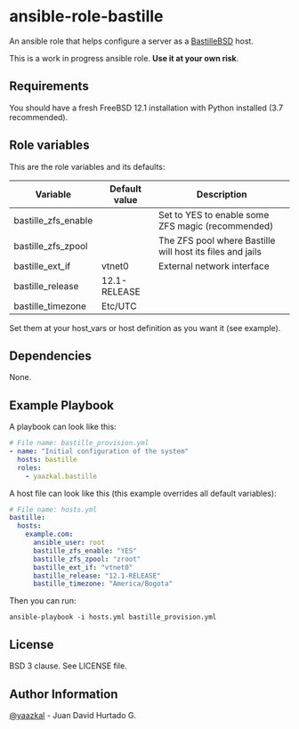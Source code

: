 # ansible-role-bastille

An ansible role that helps configure a server as a [BastilleBSD](https://bastillebsd.org/) host.

This is a work in progress ansible role. **Use it at your own risk**.

## Requirements

You should have a fresh FreeBSD 12.1 installation with Python installed (3.7 recommended).

## Role variables

This are the role variables and its defaults:

| Variable            | Default value | Description                                               |
|---------------------|---------------|-----------------------------------------------------------|
| bastille_zfs_enable |               | Set to YES to enable some ZFS magic (recommended)         |
| bastille_zfs_zpool  |               | The ZFS pool where Bastille will host its files and jails |
| bastille_ext_if     | vtnet0        | External network interface                                |
| bastille_release    | 12.1-RELEASE  |                                                           |
| bastille_timezone   | Etc/UTC       |                                                           |


Set them at your host_vars or host definition as you want it (see example).

## Dependencies

None.

## Example Playbook

A playbook can look like this:

```yaml
# File name: bastille_provision.yml
- name: "Initial configuration of the system"
  hosts: bastille
  roles:
    - yaazkal.bastille
```

A host file can look like this (this example overrides all default variables):

```yaml
# File name: hosts.yml
bastille:
  hosts:
    example.com:
      ansible_user: root
      bastille_zfs_enable: "YES"
      bastille_zfs_zpool: "zroot"
      bastille_ext_if: "vtnet0"
      bastille_release: "12.1-RELEASE"
      bastille_timezone: "America/Bogota"
```

Then you can run:

`ansible-playbook -i hosts.yml bastille_provision.yml`

## License

BSD 3 clause. See LICENSE file.

## Author Information

[@yaazkal](https://twitter.com/yaazkal) - Juan David Hurtado G.